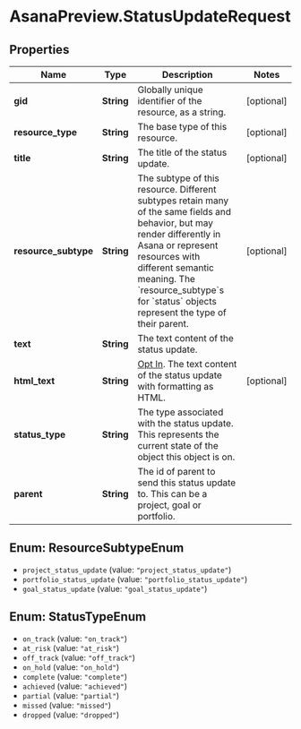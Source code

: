 # AsanaPreview.StatusUpdateRequest

## Properties
Name | Type | Description | Notes
------------ | ------------- | ------------- | -------------
**gid** | **String** | Globally unique identifier of the resource, as a string. | [optional] 
**resource_type** | **String** | The base type of this resource. | [optional] 
**title** | **String** | The title of the status update. | [optional] 
**resource_subtype** | **String** | The subtype of this resource. Different subtypes retain many of the same fields and behavior, but may render differently in Asana or represent resources with different semantic meaning. The &#x60;resource_subtype&#x60;s for &#x60;status&#x60; objects represent the type of their parent. | [optional] 
**text** | **String** | The text content of the status update. | 
**html_text** | **String** | [Opt In](/docs/inputoutput-options). The text content of the status update with formatting as HTML. | [optional] 
**status_type** | **String** | The type associated with the status update. This represents the current state of the object this object is on. | 
**parent** | **String** | The id of parent to send this status update to. This can be a project, goal or portfolio. | 

<a name="ResourceSubtypeEnum"></a>
## Enum: ResourceSubtypeEnum

* `project_status_update` (value: `"project_status_update"`)
* `portfolio_status_update` (value: `"portfolio_status_update"`)
* `goal_status_update` (value: `"goal_status_update"`)


<a name="StatusTypeEnum"></a>
## Enum: StatusTypeEnum

* `on_track` (value: `"on_track"`)
* `at_risk` (value: `"at_risk"`)
* `off_track` (value: `"off_track"`)
* `on_hold` (value: `"on_hold"`)
* `complete` (value: `"complete"`)
* `achieved` (value: `"achieved"`)
* `partial` (value: `"partial"`)
* `missed` (value: `"missed"`)
* `dropped` (value: `"dropped"`)

